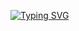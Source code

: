[![Typing SVG](https://readme-typing-svg.demolab.com?font=Fira+Code&weight=600&size=40&pause=1000&color=F786BE&vCenter=true&multiline=true&random=false&width=435&lines=Sonnga's+Git+Hub)](https://git.io/typing-svg)
